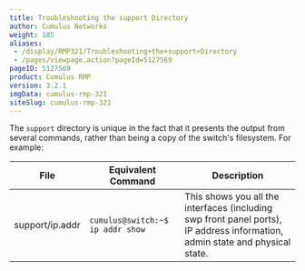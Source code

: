 ```yaml
---
title: Troubleshooting the support Directory
author: Cumulus Networks
weight: 185
aliases:
 - /display/RMP321/Troubleshooting+the+support+Directory
 - /pages/viewpage.action?pageId=5127569
pageID: 5127569
product: Cumulus RMP
version: 3.2.1
imgData: cumulus-rmp-321
siteSlug: cumulus-rmp-321
---
```

The `support` directory is unique in the fact that it presents the
output from several commands, rather than being a copy of the switch's
filesystem. For example:

| File            | Equivalent Command               | Description                                                                                                                  |
| --------------- | -------------------------------- | ---------------------------------------------------------------------------------------------------------------------------- |
| support/ip.addr | `cumulus@switch:~$ ip addr show` | This shows you all the interfaces (including swp front panel ports), IP address information, admin state and physical state. |

<article id="html-search-results" class="ht-content" style="display: none;">

</article>

<footer id="ht-footer">

</footer>
